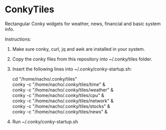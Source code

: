 # ConkyTiles
Rectangular Conky widgets for weather, news, financial and basic system info.

Instructions:

1) Make sure conky, curl, jq and awk are installed in your system.

2) Copy the conky files from this repository into ~/.conky/tiles folder.

3) Insert the following lines into ~/.conky/conky-startup.sh:

   cd "/home/nacho/.conky/tiles"\
   conky -c "/home/nacho/.conky/tiles/time" &\
   conky -c "/home/nacho/.conky/tiles/weather" &\
   conky -c "/home/nacho/.conky/tiles/cpu" &\
   conky -c "/home/nacho/.conky/tiles/network" &\
   conky -c "/home/nacho/.conky/tiles/stocks" &\
   conky -c "/home/nacho/.conky/tiles/news" &

4) Run ~/.conky/conky-startup.sh
